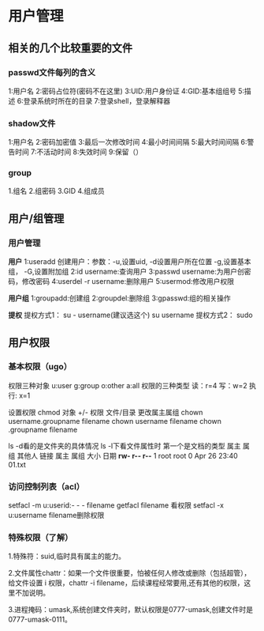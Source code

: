 # 用户管理

## 相关的几个比较重要的文件
### passwd文件每列的含义
1:用户名
2:密码占位符(密码不在这里)
3:UID:用户身份证
4:GID:基本组组号
5:描述
6:登录系统时所在的目录
7:登录shell，登录解释器

### shadow文件
1:用户名
2:密码加密值
3:最后一次修改时间
4:最小时间间隔
5:最大时间间隔
6:警告时间
7:不活动时间
8:失效时间
9:保留（）

### group
1.组名
2.组密码
3.GID
4.组成员

## 用户/组管理
### 用户管理

**用户**
1:useradd 创建用户：参数：-u,设置uid,
-d设置用户所在位置 -g,设置基本组， -G,设置附加组
2:id username:查询用户
3:passwd username:为用户创密码，修改密码
4:userdel -r username:删除用户
5:usermod:修改用户权限

**用户组**
1:groupadd:创建组
2:groupdel:删除组
3:gpasswd:组的相关操作

**提权**
提权方式1：
su - username(建议选这个)
su username
提权方式2：
sudo

## 用户权限
### 基本权限（ugo）
权限三种对象
u:user
g:group
o:other
a:all
权限的三种类型
读：r=4
写：w=2
执行: x=1

设置权限
chmod	对象 +/- 权限		文件/目录
更改属主属组
chown username.groupname filename
chown username filename
chown .groupname filename

ls -d看的是文件夹的具体情况
ls -l下看文件属性时
第一个是文档的类型
属主 属组 其他人 链接 属主 属组 大小 日期
**rw-	r--	r--** 	1 	root root 0 Apr 26 23:40 01.txt

### 访问控制列表（acl）
setfacl -m u:userid:- - - filename
getfacl filename	看权限
setfacl -x u:username filename删除权限

### 特殊权限（了解）
1.特殊符：suid,临时具有属主的能力。

2.文件属性chattr：如果一个文件很重要，怕被任何人修改或删除（包括超管），给文件设置 i 权限，chattr -i filename，后续课程经常要用,还有其他的权限，这里不加说明。

3.进程掩码：umask,系统创建文件夹时，默认权限是0777-umask,创建文件时是0777-umask-0111。

<!--stackedit_data:
eyJoaXN0b3J5IjpbMjc1NTczNTM2LC0xNTI5NjUxODE1XX0=
-->